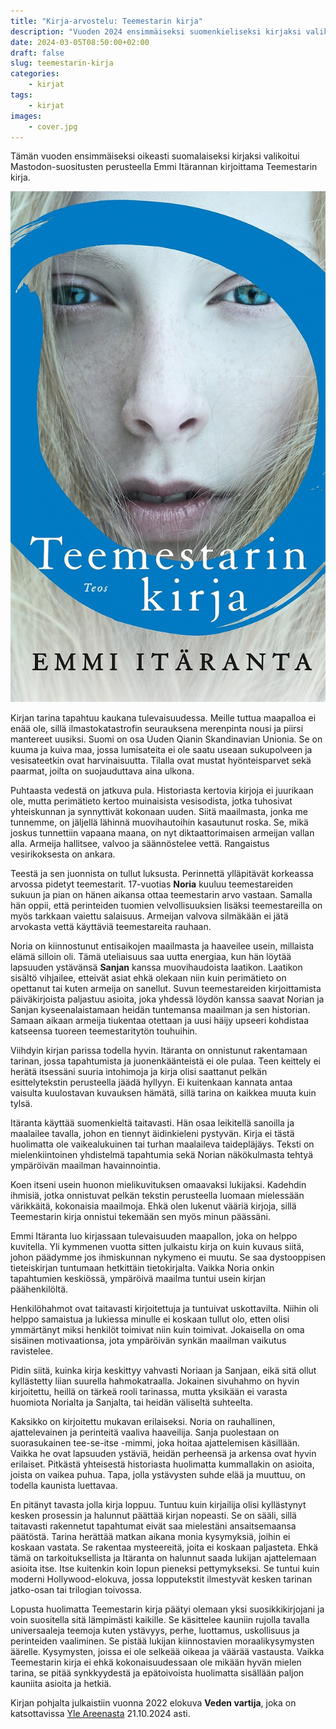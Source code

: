 ```yaml
---
title: "Kirja-arvostelu: Teemestarin kirja"
description: "Vuoden 2024 ensimmäiseksi suomenkieliseksi kirjaksi valikoitui puolisolta lahjaksi saatu Apollo-murhat."
date: 2024-03-05T08:50:00+02:00
draft: false
slug: teemestarin-kirja
categories:
    - kirjat
tags:
    - kirjat
images:
    - cover.jpg
---
```


Tämän vuoden ensimmäiseksi oikeasti suomalaiseksi kirjaksi valikoitui Mastodon-suositusten perusteella Emmi Itärannan kirjoittama Teemestarin kirja.

<!--more-->

![Teemestarin kirjan kansi](cover.jpg)

Kirjan tarina tapahtuu kaukana tulevaisuudessa. Meille tuttua maapalloa ei enää ole, sillä ilmastokatastrofin seurauksena merenpinta nousi ja piirsi mantereet uusiksi. Suomi on osa Uuden Qianin Skandinavian Unionia. Se on kuuma ja kuiva maa, jossa lumisateita ei ole saatu useaan sukupolveen ja vesisateetkin ovat harvinaisuutta. Tilalla ovat mustat hyönteisparvet sekä paarmat, joilta on suojauduttava aina ulkona.

Puhtaasta vedestä on jatkuva pula. Historiasta kertovia kirjoja ei juurikaan ole, mutta perimätieto kertoo muinaisista vesisodista, jotka tuhosivat yhteiskunnan ja synnyttivät kokonaan uuden. Siitä maailmasta, jonka me tunnemme, on jäljellä lähinnä muovihautoihin kasautunut roska. Se, mikä joskus tunnettiin vapaana maana, on nyt diktaattorimaisen armeijan vallan alla. Armeija hallitsee, valvoo ja säännöstelee vettä. Rangaistus vesirikoksesta on ankara.

Teestä ja sen juonnista on tullut luksusta. Perinnettä ylläpitävät korkeassa arvossa pidetyt teemestarit. 17-vuotias **Noria** kuuluu teemestareiden sukuun ja pian on hänen aikansa ottaa teemestarin arvo vastaan. Samalla hän oppii, että perinteiden tuomien velvollisuuksien lisäksi teemestareilla on myös tarkkaan vaiettu salaisuus. Armeijan valvova silmäkään ei jätä arvokasta vettä käyttäviä teemestareita rauhaan.

Noria on kiinnostunut entisaikojen maailmasta ja haaveilee usein, millaista elämä silloin oli. Tämä uteliaisuus saa uutta energiaa, kun hän löytää lapsuuden ystävänsä **Sanjan** kanssa muovihaudoista laatikon. Laatikon sisältö vihjailee, etteivät asiat ehkä olekaan niin kuin perimätieto on opettanut tai kuten armeija on sanellut. Suvun teemestareiden kirjoittamista päiväkirjoista paljastuu asioita, joka yhdessä löydön kanssa saavat Norian ja Sanjan kyseenalaistamaan heidän tuntemansa maailman ja sen historian. Samaan aikaan armeija tiukentaa otettaan ja uusi häijy upseeri kohdistaa katseensa tuoreen teemestaritytön touhuihin.

Viihdyin kirjan parissa todella hyvin. Itäranta on onnistunut rakentamaan tarinan, jossa tapahtumista ja juonenkäänteistä ei ole pulaa. Teen keittely ei herätä itsessäni suuria intohimoja ja kirja olisi saattanut pelkän esittelytekstin perusteella jäädä hyllyyn. Ei kuitenkaan kannata antaa vaisulta kuulostavan kuvauksen hämätä, sillä tarina on kaikkea muuta kuin tylsä.

Itäranta käyttää suomenkieltä taitavasti. Hän osaa leikitellä sanoilla ja maalailee tavalla, johon en tiennyt äidinkieleni pystyvän. Kirja ei tästä huolimatta ole vaikealukuinen tai turhan maalaileva taidepläjäys. Teksti on mielenkiintoinen yhdistelmä tapahtumia sekä Norian näkökulmasta tehtyä ympäröivän maailman havainnointia.

Koen itseni usein huonon mielikuvituksen omaavaksi lukijaksi. Kadehdin ihmisiä, jotka onnistuvat pelkän tekstin perusteella luomaan mielessään värikkäitä, kokonaisia maailmoja. Ehkä olen lukenut vääriä kirjoja, sillä Teemestarin kirja onnistui tekemään sen myös minun päässäni.

Emmi Itäranta luo kirjassaan tulevaisuuden maapallon, joka on helppo kuvitella. Yli kymmenen vuotta sitten julkaistu kirja on kuin kuvaus siitä, johon päädymme jos ihmiskunnan nykymeno ei muutu. Se saa dystooppisen tieteiskirjan tuntumaan hetkittäin tietokirjalta. Vaikka Noria onkin tapahtumien keskiössä, ympäröivä maailma tuntui usein kirjan päähenkilöltä.

Henkilöhahmot ovat taitavasti kirjoitettuja ja tuntuivat uskottavilta. Niihin oli helppo samaistua ja lukiessa minulle ei koskaan tullut olo, etten olisi ymmärtänyt miksi henkilöt toimivat niin kuin toimivat. Jokaisella on oma sisäinen motivaationsa, jota ympäröivän synkän maailman vaikutus ravistelee.

Pidin siitä, kuinka kirja keskittyy vahvasti Noriaan ja Sanjaan, eikä sitä ollut kyllästetty liian suurella hahmokatraalla. Jokainen sivuhahmo on hyvin kirjoitettu, heillä on tärkeä rooli tarinassa, mutta yksikään ei varasta huomiota Norialta ja Sanjalta, tai heidän väliseltä suhteelta.

Kaksikko on kirjoitettu mukavan erilaiseksi. Noria on rauhallinen, ajattelevainen ja perinteitä vaaliva haaveilija. Sanja puolestaan on suorasukainen tee-se-itse -mimmi, joka hoitaa ajattelemisen käsillään. Vaikka he ovat lapsuuden ystäviä, heidän perheensä ja arkensa ovat hyvin erilaiset. Pitkästä yhteisestä historiasta huolimatta kummallakin on asioita, joista on vaikea puhua. Tapa, jolla ystävysten suhde elää ja muuttuu, on todella kaunista luettavaa.

En pitänyt tavasta jolla kirja loppuu. Tuntuu kuin kirjailija olisi kyllästynyt kesken prosessin ja halunnut päättää kirjan nopeasti. Se on sääli, sillä taitavasti rakennetut tapahtumat eivät saa mielestäni ansaitsemaansa päätöstä. Tarina herättää matkan aikana monia kysymyksiä, joihin ei koskaan vastata. Se rakentaa mysteereitä, joita ei koskaan paljasteta. Ehkä tämä on tarkoituksellista ja Itäranta on halunnut saada lukijan ajattelemaan asioita itse. Itse kuitenkin koin lopun pieneksi pettymykseksi. Se tuntui kuin moderni Hollywood-elokuva, jossa lopputekstit ilmestyvät kesken tarinan jatko-osan tai trilogian toivossa.

Lopusta huolimatta Teemestarin kirja päätyi olemaan yksi suosikkikirjojani ja voin suositella sitä lämpimästi kaikille. Se käsittelee kauniin rujolla tavalla universaaleja teemoja kuten ystävyys, perhe, luottamus, uskollisuus ja perinteiden vaaliminen. Se pistää lukijan kiinnostavien moraalikysymysten äärelle. Kysymysten, joissa ei ole selkeää oikeaa ja väärää vastausta. Vaikka Teemestarin kirja ei ehkä kokonaisuudessaan ole mikään hyvän mielen tarina, se pitää synkkyydestä ja epätoivoista huolimatta sisällään paljon kauniita asioita ja hetkiä.

Kirjan pohjalta julkaistiin vuonna 2022 elokuva **Veden vartija**, joka on katsottavissa [Yle Areenasta](https://areena.yle.fi/1-50570186) 21.10.2024 asti.